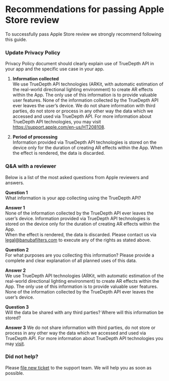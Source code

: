 # Recommendations for passing Apple Store review  

To successfully pass Apple Store review we strongly recommend following this guide.

### Update Privacy Policy  
Privacy Policy document should clearly explain use of TrueDepth API in your app and the specific use case in your app.

1. __Information collected__  
   We use TrueDepth API technologies (ARKit, with automatic estimation of the real-world directional lighting environment) to create AR effects within the App. The only use of this information is to provide valuable user features. None of the information collected by the TrueDepth API ever leaves the user’s device. We do not share information with third parties, do not store or process in any other way the data which we accessed and used via TrueDepth API. For more information about TrueDepth API technologies, you may visit https://support.apple.com/en-us/HT208108.


2. __Period of processing__  
   Information provided via TrueDepth API technologies is stored on the device only for the duration of creating AR effects within the App. When the effect is rendered, the data is discarded.


### Q&A with a reviewer

Below is a list of the most asked questions from Apple reviewers and answers.  

**Question 1**  
What information is your app collecting using the TrueDepth APl?

**Answer 1**  
None of the information collected by the TrueDepth API ever leaves the user’s device. Information provided via TrueDepth API technologies is stored on the device only for the duration of creating AR effects within the App.  
When the effect is rendered, the data is discarded. Please contact us via legal@banubafilters.com to execute any of the rights as stated above.

**Question 2**  
For what purposes are you collecting this information? Please provide a complete and clear explanation of all planned uses of this data.  

**Answer 2**  
We use TrueDepth API technologies (ARKit, with automatic estimation of the real-world directional lighting environment) to create AR effects within the App. The only use of this information is to provide valuable user features. None of the information collected by the TrueDepth API ever leaves the user’s device.

**Question 3**  
Will the data be shared with any third parties? Where will this information be stored?  

**Answer 3**
We do not share information with third parties, do not store or process in any other way the data which we accessed and used via TrueDepth API. For more information about TrueDepth API technologies you may [visit](https://support.apple.com/en-us/HT208108).  


### Did not help?  
Please [file new ticket](https://share.hsforms.com/1qI_6D87_QXuaZzKvFdTRdw2z03d) to the support team. We will help you as soon as possible.
